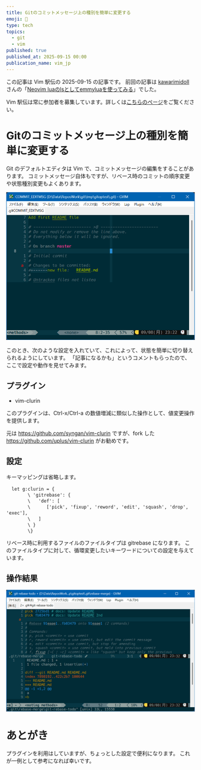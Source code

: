 ```yaml
---
title: Gitのコミットメッセージ上の種別を簡単に変更する
emoji: 📜
type: tech
topics:
  - git
  - vim
published: true
published_at: 2025-09-15 00:00
publication_name: vim_jp
---
```


この記事は Vim 駅伝の 2025-09-15 の記事です。
前回の記事は [kawarimidoll](https://zenn.dev/kawarimidoll) さんの「[Neovim luaのlsとしてemmyluaを使ってみる](https://zenn.dev/vim_jp/articles/56bc5db545f47b)」でした。

Vim 駅伝は常に参加者を募集しています。詳しくは[こちらのページ](https://vim-jp.org/ekiden/about/)をご覧ください。

# Gitのコミットメッセージ上の種別を簡単に変更する

Git のデフォルトエディタは Vim で、コミットメッセージの編集をすることがあります。
コミットメッセージ自体もですが、リベース時のコミットの順序変更や状態種別変更もよくあります。

![コミットメッセージ編集画面](/images/20250915/git-commit-edit-vim.png)

このとき、次のような設定を入れていて、これによって、状態を簡単に切り替えられるようにしています。
「記事になるかも」というコメントもらったので、ここで設定や動作を見せてみます。

## プラグイン

* vim-clurin

このプラグインは、Ctrl-x/Ctrl-a の数値増減に類似した操作として、値変更操作を提供します。

元は <https://github.com/syngan/vim-clurin> ですが、fork した <https://github.com/uplus/vim-clurin> がお勧めです。

## 設定

キーマッピングは省略します。

```vim
  let g:clurin = {
        \ 'gitrebase': {
        \   'def': [
        \      ['pick', 'fixup', 'reword', 'edit', 'squash', 'drop', 'exec'],
        \   ]
        \ }
        \}
```

リベース時に利用するファイルのファイルタイプは gitrebase になります。
このファイルタイプに対して、循環変更したいキーワードについての設定を与えています。

## 操作結果

![リベース編集画面](/images/20250915/git-rebase-edit-vim.gif)

# あとがき

プラグインを利用はしていますが、ちょっとした設定で便利になります。
これが一例として参考になれば幸いです。
